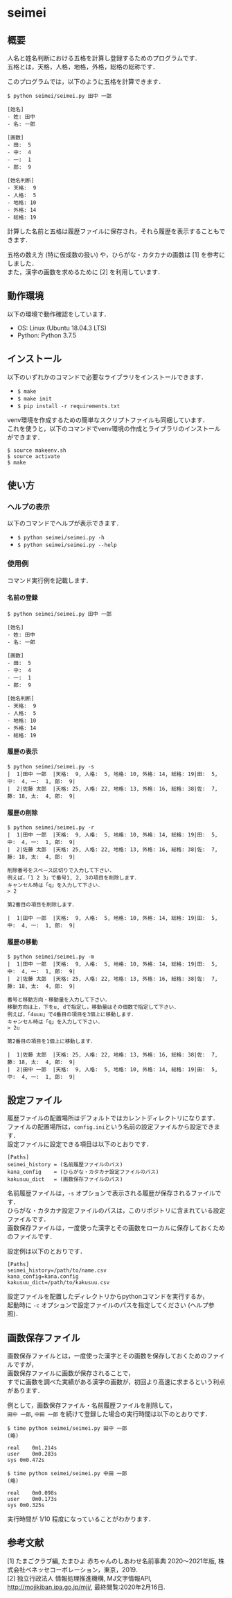 # seimei

## 概要

人名と姓名判断における五格を計算し登録するためのプログラムです．    
五格とは，天格，人格，地格，外格，総格の総称です．

このプログラムでは，以下のように五格を計算できます．    
```
$ python seimei/seimei.py 田中 一郎

[姓名]
- 姓: 田中
- 名: 一郎

[画数]
- 田:  5
- 中:  4
- 一:  1
- 郎:  9

[姓名判断]
- 天格:  9
- 人格:  5
- 地格: 10
- 外格: 14
- 総格: 19
```
計算した名前と五格は履歴ファイルに保存され，それら履歴を表示することもできます．

五格の数え方 (特に仮成数の扱い) や，ひらがな・カタカナの画数は [1] を参考にしました．    
また，漢字の画数を求めるために [2] を利用しています．

## 動作環境

以下の環境で動作確認をしています．

* OS: Linux (Ubuntu 18.04.3 LTS)
* Python: Python 3.7.5

## インストール

以下のいずれかのコマンドで必要なライブラリをインストールできます．
* `$ make`
* `$ make init`
* `$ pip install -r requirements.txt`

venv環境を作成するための簡単なスクリプトファイルも同梱しています．    
これを使うと，以下のコマンドでvenv環境の作成とライブラリのインストールができます．
```
$ source makeenv.sh
$ source activate
$ make
```

## 使い方

### ヘルプの表示

以下のコマンドでヘルプが表示できます．    
* `$ python seimei/seimei.py -h`
* `$ python seimei/seimei.py --help`

### 使用例

コマンド実行例を記載します．

#### 名前の登録
```
$ python seimei/seimei.py 田中 一郎

[姓名]
- 姓: 田中
- 名: 一郎

[画数]
- 田:  5
- 中:  4
- 一:  1
- 郎:  9

[姓名判断]
- 天格:  9
- 人格:  5
- 地格: 10
- 外格: 14
- 総格: 19
```

#### 履歴の表示
```
$ python seimei/seimei.py -s
|  1|田中 一郎  |天格:  9, 人格:  5, 地格: 10, 外格: 14, 総格: 19|田:  5, 中:  4, 一:  1, 郎:  9|
|  2|佐藤 太郎  |天格: 25, 人格: 22, 地格: 13, 外格: 16, 総格: 38|佐:  7, 藤: 18, 太:  4, 郎:  9|
```

#### 履歴の削除
```
$ python seimei/seimei.py -r
|  1|田中 一郎  |天格:  9, 人格:  5, 地格: 10, 外格: 14, 総格: 19|田:  5, 中:  4, 一:  1, 郎:  9|
|  2|佐藤 太郎  |天格: 25, 人格: 22, 地格: 13, 外格: 16, 総格: 38|佐:  7, 藤: 18, 太:  4, 郎:  9|

削除番号をスペース区切りで入力して下さい．
例えば，「1 2 3」で番号1, 2, 3の項目を削除します．
キャンセル時は「q」を入力して下さい．
> 2

第2番目の項目を削除します．

|  1|田中 一郎  |天格:  9, 人格:  5, 地格: 10, 外格: 14, 総格: 19|田:  5, 中:  4, 一:  1, 郎:  9|
```

#### 履歴の移動
```
$ python seimei/seimei.py -m
|  1|田中 一郎  |天格:  9, 人格:  5, 地格: 10, 外格: 14, 総格: 19|田:  5, 中:  4, 一:  1, 郎:  9|
|  2|佐藤 太郎  |天格: 25, 人格: 22, 地格: 13, 外格: 16, 総格: 38|佐:  7, 藤: 18, 太:  4, 郎:  9|

番号と移動方向・移動量を入力して下さい．
移動方向は上，下をu, dで指定し，移動量はその個数で指定して下さい．
例えば，「4uuu」で4番目の項目を3個上に移動します．
キャンセル時は「q」を入力して下さい．
> 2u

第2番目の項目を1個上に移動します．

|  1|佐藤 太郎  |天格: 25, 人格: 22, 地格: 13, 外格: 16, 総格: 38|佐:  7, 藤: 18, 太:  4, 郎:  9|
|  2|田中 一郎  |天格:  9, 人格:  5, 地格: 10, 外格: 14, 総格: 19|田:  5, 中:  4, 一:  1, 郎:  9|
```

## 設定ファイル

履歴ファイルの配置場所はデフォルトではカレントディレクトリになります．    
ファイルの配置場所は，`config.ini`という名前の設定ファイルから設定できます．    
設定ファイルに設定できる項目は以下のとおりです．

```
[Paths]
seimei_history = (名前履歴ファイルのパス)
kana_config    = (ひらがな・カタカナ設定ファイルのパス)
kakusuu_dict   = (画数保存ファイルのパス)
```

名前履歴ファイルは，`-s` オプションで表示される履歴が保存されるファイルです．    
ひらがな・カタカナ設定ファイルのパスは，このリポジトリに含まれている設定ファイルです．    
画数保存ファイルは，一度使った漢字とその画数をローカルに保存しておくためのファイルです．    

設定例は以下のとおりです．

```
[Paths]
seimei_history=/path/to/name.csv
kana_config=kana.config
kakusuu_dict=/path/to/kakusuu.csv
```

設定ファイルを配置したディレクトリからpythonコマンドを実行するか，     
起動時に `-c` オプションで設定ファイルのパスを指定してください (ヘルプ参照)．

## 画数保存ファイル

画数保存ファイルとは，一度使った漢字とその画数を保存しておくためのファイルですが，    
画数保存ファイルに画数が保存されることで，    
すでに画数を調べた実績がある漢字の画数が，初回より高速に求まるという利点があります．

例として，画数保存ファイル・名前履歴ファイルを削除して，    
`田中 一郎`, `中田 一郎` を続けて登録した場合の実行時間は以下のとおりです．

```
$ time python seimei/seimei.py 田中 一郎
(略)

real	0m1.214s
user	0m0.283s
sys	0m0.472s

$ time python seimei/seimei.py 中田 一郎
(略)

real	0m0.098s
user	0m0.173s
sys	0m0.325s
```

実行時間が 1/10 程度になっていることがわかります．

## 参考文献
[1] たまごクラブ編, たまひよ 赤ちゃんのしあわせ名前事典 2020〜2021年版, 株式会社ベネッセコーポレーション，東京，2019.    
[2] 独立行政法人 情報処理推進機構, MJ文字情報API, http://mojikiban.ipa.go.jp/mji/, 最終閲覧:2020年2月16日.
